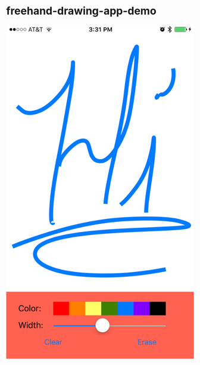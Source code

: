 # freehand-drawing-app-demo

![alt text](freehand-drawing-app-master/assets/IMG_1480.png "Demo screen shot")
